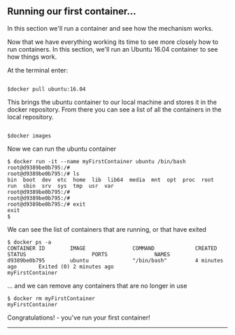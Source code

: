 

## Running our first container...

In this section we'll run a container and see how the mechanism works.

Now that we have everything working its time to see more closely how to run containers. In this section, we'll run an Ubuntu 16.04 container to see how things work.

At the terminal enter:

```

$docker pull ubuntu:16.04

```

This brings the ubuntu container to our local machine and stores it in the docker repository. From there you can see a list of all the containers in the local repository.

```

$docker images

```

Now we can run the ubuntu container

```
$ docker run -it --name myFirstContainer ubuntu /bin/bash
root@d9389be0b795:/#
root@d9389be0b795:/# ls
bin  boot  dev  etc  home  lib  lib64  media  mnt  opt  proc  root  run  sbin  srv  sys  tmp  usr  var
root@d9389be0b795:/#
root@d9389be0b795:/#
root@d9389be0b795:/# exit
exit
$

```

We can see the list of containers that are running, or that have exited

```
$ docker ps -a
CONTAINER ID        IMAGE               COMMAND             CREATED             STATUS                     PORTS               NAMES
d9389be0b795        ubuntu              "/bin/bash"         4 minutes ago       Exited (0) 2 minutes ago                       myFirstContainer
```

... and we can remove any containers that are no longer in use

```
$ docker rm myFirstContainer
myFirstContainer

```

Congratulations! - you've run your first container!

---
